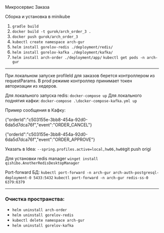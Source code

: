 Микросервис Заказа

Сборка и установка в minikube
1) `gradle build`
2) `docker build -t gurok/arch_order_3 .`
3) `docker push gurok/arch_order_3`
4) `kubectl create namespace arch-gur`
5) `helm install gorelov-redis ./deployment/redis/`
6) `helm install gorelov-kafka ./deployment/kafka/`
7) `helm install arch-order ./deployment/app/`
   `kubectl get pods -n arch-gur`

---

При локальном запуске profileId для заказов берется контроллером из requestParams. 
В prod режиме контроллер принимает токен авторизации из хедеров.

Для локального запуска redis: `docker-compose up`
Для локального поднятия кафки: `docker-compose .\docker-compose-kafka.yml up`

Пример сообщения в Кафку: 

{"orderId":"c503155e-3bb8-454a-92d0-6da5d7dca76f","event":"ORDER_CANCEL"}

{"orderId":"c503155e-3bb8-454a-92d0-6da5d7dca76f","event":"ORDER_APPROVE"}

Указать в Idea: `--spring.profiles.active=local,hw06,hw08`git push origi

Для установки redis manager
`winget install qishibo.AnotherRedisDesktopManager`

Port-forward БД:
`kubectl port-forward -n arch-gur arch-auth-postgresql-deployment-0 5433:5432`
`kubectl port-forward -n arch-gur redis-ss-0 6379:6379`

---
### Очистка пространства:

- `helm uninstall arch-order`
- `helm uninstall gorelov-redis`
- `kubectl delete namespace arch-gur`
- `helm uninstall gorelov-kafka`
